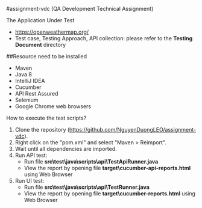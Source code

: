 #assignment-vdc
(QA Development Technical Assignment)

The Application Under Test
- https://openweathermap.org/
- Test case, Testing Approach, API collection: please refer to the **Testing Document** directory

##Resource need to be installed
- Maven
- Java 8
- IntelliJ IDEA
- Cucumber
- API Rest Assured
- Selenium
- Google Chrome web browsers

How to execute the test scripts?
1. Clone the repository (https://github.com/NguyenDuongLEO/assignment-vdc).
2. Right click on the "pom.xml" and select "Maven > Reimport".
3. Wait until all dependencies are imported.
4. Run API test: 
	- Run file **src\test\java\scripts\api\TestApiRunner.java**
	- View the report by opening file **target\cucumber-api-reports.html** using Web Browser
5. Run UI test:
	- Run file **src\test\java\scripts\api\TestRunner.java**
	- View the report by opening file **target\cucumber-reports.html** using Web Browser